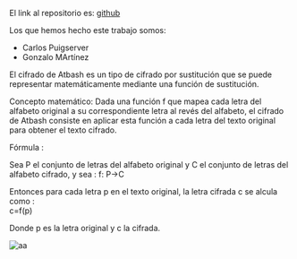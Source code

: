 El link al repositorio es: [github](https://github.com/GonzaloGmv/atbash)

Los que hemos hecho este trabajo somos:
- Carlos Puigserver
- Gonzalo MArtínez

El cifrado de Atbash es un tipo de cifrado por sustitución que se puede representar matemáticamente mediante una función de sustitución.

Concepto matemático:
Dada una función f que mapea cada letra del alfabeto original a su correspondiente letra al revés del alfabeto, el cifrado de Atbash consiste en aplicar esta función a cada letra del texto original para obtener el texto cifrado.

Fórmula : 

Sea P el conjunto de letras del alfabeto original y C el conjunto de letras del alfabeto cifrado, y sea :
f: P->C 

Entonces para cada letra p en el texto original, la letra cifrada c se alcula como :  
c=f(p) 

Donde p es la letra original y c la cifrada. 



![aa](https://github.com/GonzaloGmv/atbash/assets/91721643/f9a2c3ce-077a-4f39-a2e2-8f73577c0f19)

